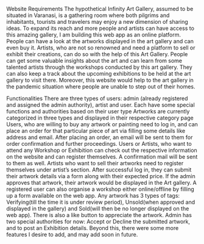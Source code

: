 Website Requirements
The hypothetical Infinity Art Gallery, assumed to be situated in Varanasi, is a gathering room where both pilgrims and inhabitants, tourists and travelers may enjoy a new dimension of sharing ideas. To expand its reach and more people and artists can have access to this amazing gallery, I am building this web app as an online platform. People can have a look at the artworks displayed in the art gallery and can even buy it. Artists, who are not so renowned and need a platform to sell or exhibit their creations, can do so with the help of this Art Gallery. People can get some valuable insights about the art and can learn from some talented artists through the workshops conducted by this art gallery. They can also keep a track about the upcoming exhibitions to be held at the art gallery to visit there. Moreover, this website would help to the art gallery in the pandemic situation where people are unable to step out of their homes.

Functionalities
There are three types of users: admin (already registered and assigned the admin authority), artist and user. Each have some special functions and authorities based on their user type
Artworks are currently categorized in three types and displayed in their respective category page
Users, who are willing to buy any artwork or painting need to log in, and can place an order for that particular piece of art via filling some details like address and email. After placing an order, an email will be sent to them for order confirmation and further proceedings.
Users or Artists, who want to attend any Workshop or Exhibition can check out the respective information on the website and can register themselves. A confirmation mail will be sent to them as well.
Artists who want to sell their artworks need to register themselves under artist’s section. After successful log in, they can submit their artwork details via a form along with their expected price. If the admin approves that artwork, their artwork would be displayed in the Art gallery.
A registered user can also organise a workshop either online/offline by filling up a form available on the web app.
Any artwork has 3 types of tags: Verifying(till the time it is under review period), Unsold(when approved and displayed in the gallery) and Sold(will then be no longer displayed on the web app). There is also a like button to appreciate the artwork.
Admin has two special authorities for now: Accept or Decline the submitted artwork, and to post an Exhibition details.
Beyond this, there were some more features I desire to add, and may add soon in future.
